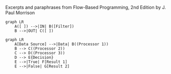 Excerpts and paraphrases from Flow-Based Programming, 2nd Edition by J. Paul Morrison

```mermaid
graph LR
    A([ ]) -->|IN| B([Filter])
    B -->|OUT| C([ ])
```

```mermaid
graph LR
    A[Data Source] -->|Data| B((Processor 1))
    B --> C((Processor 2))
    C --> D((Processor 3))
    D --> E{Decision}
    E -->|True| F[Result 1]
    E -->|False| G[Result 2]
```
